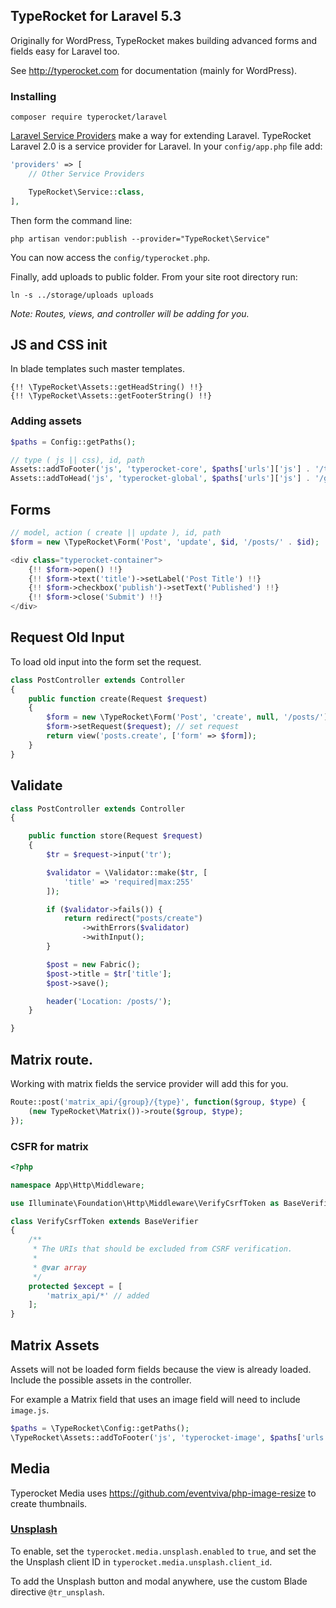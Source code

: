 ## TypeRocket for Laravel 5.3

Originally for WordPress, TypeRocket makes building advanced forms and fields easy for Laravel too.

See http://typerocket.com for documentation (mainly for WordPress).

### Installing

```
composer require typerocket/laravel
```

[Laravel Service Providers](https://laravel.com/docs/5.3/providers#registering-providers) make a way for extending Laravel. TypeRocket Laravel 2.0 is a service provider for Laravel. In your `config/app.php` file add:

```php
'providers' => [
    // Other Service Providers

    TypeRocket\Service::class,
],
```

Then form the command line:

```
php artisan vendor:publish --provider="TypeRocket\Service"
```

You can now access the `config/typerocket.php`.

Finally, add uploads to public folder. From your site root directory run:

```
ln -s ../storage/uploads uploads
```

*Note: Routes, views, and controller will be adding for you.*

## JS and CSS init

In blade templates such master templates.

```
{!! \TypeRocket\Assets::getHeadString() !!}
{!! \TypeRocket\Assets::getFooterString() !!}
```

### Adding assets

```php
$paths = Config::getPaths();

// type ( js || css), id, path
Assets::addToFooter('js', 'typerocket-core', $paths['urls']['js'] . '/typerocket.js');
Assets::addToHead('js', 'typerocket-global', $paths['urls']['js'] . '/global.js');
```

## Forms

```php
// model, action ( create || update ), id, path
$form = new \TypeRocket\Form('Post', 'update', $id, '/posts/' . $id);
```

```php
<div class="typerocket-container">
    {!! $form->open() !!}
    {!! $form->text('title')->setLabel('Post Title') !!}
    {!! $form->checkbox('publish')->setText('Published') !!}
    {!! $form->close('Submit') !!}
</div>
```

## Request Old Input

To load old input into the form set the request.

```php
class PostController extends Controller
{
    public function create(Request $request)
    {
        $form = new \TypeRocket\Form('Post', 'create', null, '/posts/');
        $form->setRequest($request); // set request
        return view('posts.create', ['form' => $form]);
    }
}
```

## Validate

```php
class PostController extends Controller
{

    public function store(Request $request)
    {
        $tr = $request->input('tr');

        $validator = \Validator::make($tr, [
            'title' => 'required|max:255'
        ]);

        if ($validator->fails()) {
            return redirect("posts/create")
                ->withErrors($validator)
                ->withInput();
        }

        $post = new Fabric();
        $post->title = $tr['title'];
        $post->save();

        header('Location: /posts/');
    }

}
```

## Matrix route.

Working with matrix fields the service provider will add this for you.

```php
Route::post('matrix_api/{group}/{type}', function($group, $type) {
    (new TypeRocket\Matrix())->route($group, $type);
});
```

### CSFR for matrix

```php
<?php

namespace App\Http\Middleware;

use Illuminate\Foundation\Http\Middleware\VerifyCsrfToken as BaseVerifier;

class VerifyCsrfToken extends BaseVerifier
{
    /**
     * The URIs that should be excluded from CSRF verification.
     *
     * @var array
     */
    protected $except = [
        'matrix_api/*' // added
    ];
}
```

## Matrix Assets

Assets will not be loaded form fields because the view is already loaded. Include the possible assets in the controller.

For example a Matrix field that uses an image field will need to include `image.js`.

```php
$paths = \TypeRocket\Config::getPaths();
\TypeRocket\Assets::addToFooter('js', 'typerocket-image', $paths['urls']['js'] . '/image.js');
```

## Media

Typerocket Media uses https://github.com/eventviva/php-image-resize to create thumbnails.

### [Unsplash](https://unsplash.com/developers)

To enable, set the `typerocket.media.unsplash.enabled` to `true`, and set the the Unsplash client ID in `typerocket.media.unsplash.client_id`.

To add the Unsplash button and modal anywhere, use the custom Blade directive `@tr_unsplash`.
